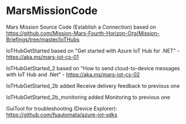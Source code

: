 # MarsMissionCode
Mars Mission Source Code (Establish a Connection) based on https://github.com/Mission-Mars-Fourth-Horizon-Org/Mission-Briefings/tree/master/IoTHubs

IoTHubGetStarted based on "Get started with Azure IoT Hub for .NET" - https://aka.ms/mars-iot-cs-01

IoTHubGetStarted_2 based on "How to send cloud-to-device messages with IoT Hub and .Net" - https://aka.ms/mars-iot-cs-02

IoTHubGetStarted_2b added Receive delivery feedback to previous one

IoTHubGetStarted_2b_monitoring added Monitoring to previous one

GuiTool for troubleshooting (Device Explorer): https://github.com/fsautomata/azure-iot-sdks
